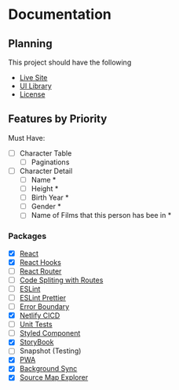 # Documentation

## Planning

This project should have the following
- [Live Site](https://sympli-rjs.netlify.app)
- [UI Library]()
- [License](../LICENSE)

## Features by Priority

Must Have:

- [ ] Character Table
    - [ ] Paginations
- [ ] Character Detail
    - [ ] Name *
    - [ ] Height *
    - [ ] Birth Year *
    - [ ] Gender *
    - [ ] Name of Films that this person has bee in *

### Packages

- [x] [React](http://reactjs.org/)
- [x] [React Hooks](https://reactjs.org/docs/hooks-intro.html)
- [ ] [React Router](https://reactrouter.com/web/guides/quick-start)
- [ ] [Code Spliting with Routes](https://reactjs.org/docs/code-splitting.html#route-based-code-splitting)
- [ ] [ESLint]()
- [ ] [ESLint Prettier]()
- [ ] [Error Boundary](https://reactjs.org/docs/error-boundaries.html)
- [x] [Netlify CICD](https://www.netlify.com/)
- [ ] [Unit Tests](https://create-react-app.dev/docs/running-tests/)
- [ ] [Styled Component](https://www.styled-components.com/)
- [x] [StoryBook](https://storybook.js.org/)
- [ ] Snapshot (Testing)
- [x] [PWA](https://create-react-app.dev/docs/making-a-progressive-web-app/)
- [x] [Background Sync](https://developers.google.com/web/tools/workbox/modules/workbox-background-sync)
- [x] [Source Map Explorer](https://www.npmjs.com/package/source-map-explorer)